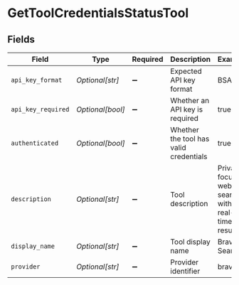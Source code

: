 # GetToolCredentialsStatusTool


## Fields

| Field                                             | Type                                              | Required                                          | Description                                       | Example                                           |
| ------------------------------------------------- | ------------------------------------------------- | ------------------------------------------------- | ------------------------------------------------- | ------------------------------------------------- |
| `api_key_format`                                  | *Optional[str]*                                   | :heavy_minus_sign:                                | Expected API key format                           | BSA...                                            |
| `api_key_required`                                | *Optional[bool]*                                  | :heavy_minus_sign:                                | Whether an API key is required                    | true                                              |
| `authenticated`                                   | *Optional[bool]*                                  | :heavy_minus_sign:                                | Whether the tool has valid credentials            | true                                              |
| `description`                                     | *Optional[str]*                                   | :heavy_minus_sign:                                | Tool description                                  | Privacy-focused web search with real-time results |
| `display_name`                                    | *Optional[str]*                                   | :heavy_minus_sign:                                | Tool display name                                 | Brave Search                                      |
| `provider`                                        | *Optional[str]*                                   | :heavy_minus_sign:                                | Provider identifier                               | brave                                             |